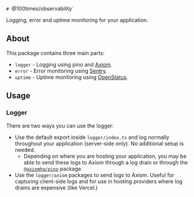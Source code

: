 `# `@100times/observability`

Logging, error and uptime monitoring for your application.

## About

This package contains three main parts:

- `logger` - Logging using pino and [Axiom](https://axiom.co).
- `error` - Error monitoring using [Sentry](https://sentry.io).
- `uptime` - Uptime monitoring using [OpenStatus](https://openstatus.dev).

## Usage

### Logger

There are two ways you can use the logger:

- Use the default export inside `logger/index.ts` and log normally throughout
  your application (server-side only). No additional setup is needed.
  - Depending on where you are hosting your application, you may be able to send
    these logs to Axiom through a log drain or through the [`@axiomhq/pino`](https://axiom.co/docs/guides/pino) package.
- Use the `logger/axiom` packages to send logs to Axiom. Useful for capturing
  client-side logs and for use in hosting providers where log drains are expensive (like
  Vercel.)

